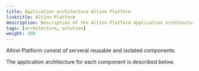 ```yaml
---
title: Application architecture Altinn Platform
linktitle: Altinn Platform
description: Description of the Altinn Platform application architecture
tags: [architecture, solution]
weight: 100
---
```


Altinn Platform consist of serveral reusable and isolated components. 

The application architecture for each component is described below.

